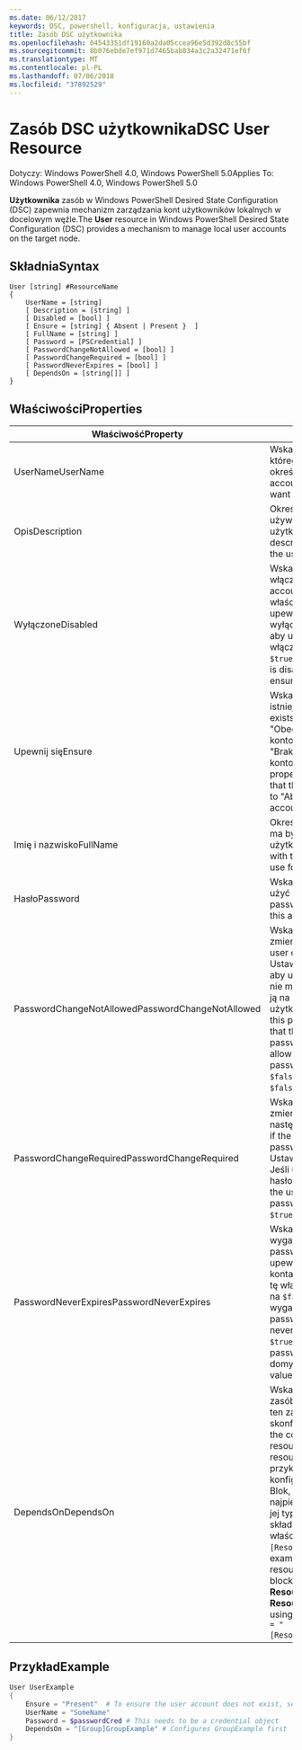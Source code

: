 ```yaml
---
ms.date: 06/12/2017
keywords: DSC, powershell, konfiguracja, ustawienia
title: Zasób DSC użytkownika
ms.openlocfilehash: 04543351df19160a2da05ccea96e5d392d8c55bf
ms.sourcegitcommit: 8b076ebde7ef971d7465bab834a3c2a32471ef6f
ms.translationtype: MT
ms.contentlocale: pl-PL
ms.lasthandoff: 07/06/2018
ms.locfileid: "37892529"
---
```

# <a name="dsc-user-resource"></a><span data-ttu-id="c79c1-103">Zasób DSC użytkownika</span><span class="sxs-lookup"><span data-stu-id="c79c1-103">DSC User Resource</span></span>

<span data-ttu-id="c79c1-104">Dotyczy: Windows PowerShell 4.0, Windows PowerShell 5.0</span><span class="sxs-lookup"><span data-stu-id="c79c1-104">Applies To: Windows PowerShell 4.0, Windows PowerShell 5.0</span></span>

<span data-ttu-id="c79c1-105">**Użytkownika** zasób w Windows PowerShell Desired State Configuration (DSC) zapewnia mechanizm zarządzania kont użytkowników lokalnych w docelowym węźle.</span><span class="sxs-lookup"><span data-stu-id="c79c1-105">The **User** resource in Windows PowerShell Desired State Configuration (DSC) provides a mechanism to manage local user accounts on the target node.</span></span>

## <a name="syntax"></a><span data-ttu-id="c79c1-106">Składnia</span><span class="sxs-lookup"><span data-stu-id="c79c1-106">Syntax</span></span>

```
User [string] #ResourceName
{
    UserName = [string]
    [ Description = [string] ]
    [ Disabled = [bool] ]
    [ Ensure = [string] { Absent | Present }  ]
    [ FullName = [string] ]
    [ Password = [PSCredential] ]
    [ PasswordChangeNotAllowed = [bool] ]
    [ PasswordChangeRequired = [bool] ]
    [ PasswordNeverExpires = [bool] ]
    [ DependsOn = [string[]] ]
}
```

## <a name="properties"></a><span data-ttu-id="c79c1-107">Właściwości</span><span class="sxs-lookup"><span data-stu-id="c79c1-107">Properties</span></span>

|  <span data-ttu-id="c79c1-108">Właściwość</span><span class="sxs-lookup"><span data-stu-id="c79c1-108">Property</span></span>  |  <span data-ttu-id="c79c1-109">Opis</span><span class="sxs-lookup"><span data-stu-id="c79c1-109">Description</span></span>   |
|---|---|
| <span data-ttu-id="c79c1-110">UserName</span><span class="sxs-lookup"><span data-stu-id="c79c1-110">UserName</span></span>| <span data-ttu-id="c79c1-111">Wskazuje nazwę konta, dla którego chcesz zapewnić określonego stanu.</span><span class="sxs-lookup"><span data-stu-id="c79c1-111">Indicates the account name for which you want to ensure a specific state.</span></span>|
| <span data-ttu-id="c79c1-112">Opis</span><span class="sxs-lookup"><span data-stu-id="c79c1-112">Description</span></span>| <span data-ttu-id="c79c1-113">Określa opis, który ma być używana dla konta użytkownika.</span><span class="sxs-lookup"><span data-stu-id="c79c1-113">Indicates the description you want to use for the user account.</span></span>|
| <span data-ttu-id="c79c1-114">Wyłączone</span><span class="sxs-lookup"><span data-stu-id="c79c1-114">Disabled</span></span>| <span data-ttu-id="c79c1-115">Wskazuje, czy konto jest włączone.</span><span class="sxs-lookup"><span data-stu-id="c79c1-115">Indicates if the account is enabled.</span></span> <span data-ttu-id="c79c1-116">Ustaw tę właściwość na `$true` aby upewnić się, że to konto jest wyłączone i ustaw ją na `$false` aby upewnić się, że jest włączone.</span><span class="sxs-lookup"><span data-stu-id="c79c1-116">Set this property to `$true` to ensure that this account is disabled, and set it to `$false` to ensure that it is enabled.</span></span>|
| <span data-ttu-id="c79c1-117">Upewnij się</span><span class="sxs-lookup"><span data-stu-id="c79c1-117">Ensure</span></span>| <span data-ttu-id="c79c1-118">Wskazuje, czy konto istnieje.</span><span class="sxs-lookup"><span data-stu-id="c79c1-118">Indicates if the account exists.</span></span> <span data-ttu-id="c79c1-119">Ustaw tę właściwość na "Obecny", aby upewnić się, że konto istnieje i ustaw go na "Brak", aby upewnić się, że konto nie istnieje.</span><span class="sxs-lookup"><span data-stu-id="c79c1-119">Set this property to "Present" to ensure that the account exists, and set it to "Absent" to ensure that the account does not exist.</span></span>|
| <span data-ttu-id="c79c1-120">Imię i nazwisko</span><span class="sxs-lookup"><span data-stu-id="c79c1-120">FullName</span></span>| <span data-ttu-id="c79c1-121">Określa ciąg pełną nazwą, który ma być używana dla konta użytkownika.</span><span class="sxs-lookup"><span data-stu-id="c79c1-121">Represents a string with the full name you want to use for the user account.</span></span>|
| <span data-ttu-id="c79c1-122">Hasło</span><span class="sxs-lookup"><span data-stu-id="c79c1-122">Password</span></span>| <span data-ttu-id="c79c1-123">Wskazuje hasło, którego chcesz użyć dla tego konta.</span><span class="sxs-lookup"><span data-stu-id="c79c1-123">Indicates the password you want to use for this account.</span></span> |
| <span data-ttu-id="c79c1-124">PasswordChangeNotAllowed</span><span class="sxs-lookup"><span data-stu-id="c79c1-124">PasswordChangeNotAllowed</span></span>| <span data-ttu-id="c79c1-125">Wskazuje, jeśli użytkownik może zmienić hasła.</span><span class="sxs-lookup"><span data-stu-id="c79c1-125">Indicates if the user can change the password.</span></span> <span data-ttu-id="c79c1-126">Ustaw tę właściwość na `$true` aby upewnić się, że użytkownik nie może zmienić hasło i ustaw ją na `$false` umożliwia użytkownikowi zmianę hasła.</span><span class="sxs-lookup"><span data-stu-id="c79c1-126">Set this property to `$true` to ensure that the user cannot change the password, and set it to `$false` to allow the user to change the password.</span></span> <span data-ttu-id="c79c1-127">Wartość domyślna to `$false`.</span><span class="sxs-lookup"><span data-stu-id="c79c1-127">The default value is `$false`.</span></span>|
| <span data-ttu-id="c79c1-128">PasswordChangeRequired</span><span class="sxs-lookup"><span data-stu-id="c79c1-128">PasswordChangeRequired</span></span>| <span data-ttu-id="c79c1-129">Wskazuje, jeśli użytkownik musi zmienić hasło podczas następnego logowania.</span><span class="sxs-lookup"><span data-stu-id="c79c1-129">Indicates if the user must change the password at the next sign in.</span></span> <span data-ttu-id="c79c1-130">Ustaw tę właściwość na `$true` Jeśli użytkownik musi zmienić hasło.</span><span class="sxs-lookup"><span data-stu-id="c79c1-130">Set this property to `$true` if the user must change the password.</span></span> <span data-ttu-id="c79c1-131">Wartość domyślna to `$true`.</span><span class="sxs-lookup"><span data-stu-id="c79c1-131">The default value is `$true`.</span></span>|
| <span data-ttu-id="c79c1-132">PasswordNeverExpires</span><span class="sxs-lookup"><span data-stu-id="c79c1-132">PasswordNeverExpires</span></span>| <span data-ttu-id="c79c1-133">Wskazuje, jeśli hasło wygaśnie.</span><span class="sxs-lookup"><span data-stu-id="c79c1-133">Indicates if the password will expire.</span></span> <span data-ttu-id="c79c1-134">Aby upewnić się, że hasło dla tego konta nigdy nie wygasa, ustaw tę właściwość na `$true`i ustaw ją na `$false` Jeśli hasło wygaśnie.</span><span class="sxs-lookup"><span data-stu-id="c79c1-134">To ensure that the password for this account will never expire, set this property to `$true`, and set it to `$false` if the password will expire.</span></span> <span data-ttu-id="c79c1-135">Wartość domyślna to `$false`.</span><span class="sxs-lookup"><span data-stu-id="c79c1-135">The default value is `$false`.</span></span>|
| <span data-ttu-id="c79c1-136">DependsOn</span><span class="sxs-lookup"><span data-stu-id="c79c1-136">DependsOn</span></span> | <span data-ttu-id="c79c1-137">Wskazuje, że konfiguracji inny zasób, należy uruchomić przed ten zasób jest skonfigurowany.</span><span class="sxs-lookup"><span data-stu-id="c79c1-137">Indicates that the configuration of another resource must run before this resource is configured.</span></span> <span data-ttu-id="c79c1-138">Na przykład, jeśli identyfikator konfiguracji zasobu skryptu Blok, który chcesz uruchomić najpierw jest **ResourceName** a jej typ jest **ResourceType**, składnia przy użyciu tej właściwości jest `DependsOn = "[ResourceType]ResourceName"`.</span><span class="sxs-lookup"><span data-stu-id="c79c1-138">For example, if the ID of the resource configuration script block that you want to run first is **ResourceName** and its type is **ResourceType**, the syntax for using this property is `DependsOn = "[ResourceType]ResourceName"`.</span></span>|

## <a name="example"></a><span data-ttu-id="c79c1-139">Przykład</span><span class="sxs-lookup"><span data-stu-id="c79c1-139">Example</span></span>

```powershell
User UserExample
{
    Ensure = "Present"  # To ensure the user account does not exist, set Ensure to "Absent"
    UserName = "SomeName"
    Password = $passwordCred # This needs to be a credential object
    DependsOn = "[Group]GroupExample" # Configures GroupExample first
}
```